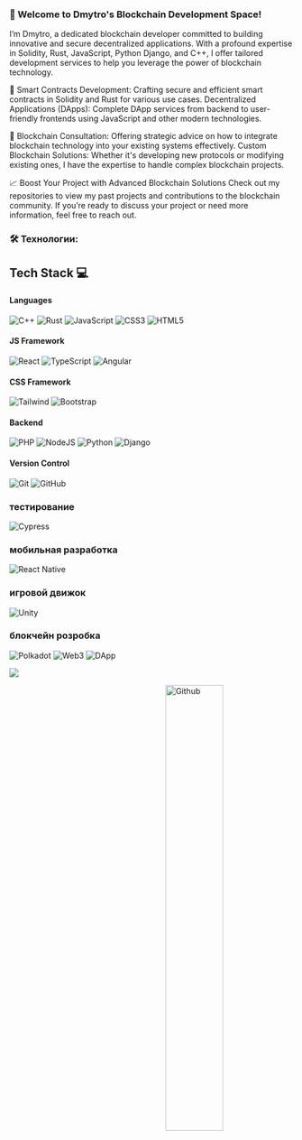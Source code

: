 ### 👋 Welcome to Dmytro's Blockchain Development Space!

I’m Dmytro, a dedicated blockchain developer committed to building innovative and secure decentralized applications. With a profound expertise in Solidity, Rust, JavaScript, Python Django, and C++, I offer tailored development services to help you leverage the power of blockchain technology.

📝 Smart Contracts Development: Crafting secure and efficient smart contracts in Solidity and Rust for various use cases.
Decentralized Applications (DApps): Complete DApp services from backend to user-friendly frontends using JavaScript and other modern technologies.

🤔 Blockchain Consultation: Offering strategic advice on how to integrate blockchain technology into your existing systems effectively.
Custom Blockchain Solutions: Whether it's developing new protocols or modifying existing ones, I have the expertise to handle complex blockchain projects.

📈 Boost Your Project with Advanced Blockchain Solutions
Check out my repositories to view my past projects and contributions to the blockchain community. If you’re ready to discuss your project or need more information, feel free to reach out.

###

<h3 align="left">🛠 Технологии:</h3>

###

## Tech Stack 💻

#### Languages
![C++](https://img.shields.io/badge/-C++-000?style=for-the-badge&logo=c++&logoColor=white)
![Rust](https://img.shields.io/badge/-Rust-000?style=for-the-badge&logo=rust&logoColor=chocolate)
![JavaScript](https://img.shields.io/badge/-JavaScript-000?style=for-the-badge&logo=javascript)
![CSS3](https://img.shields.io/badge/-CSS3-000?style=for-the-badge&logo=css3&logoColor=blue)
![HTML5](https://img.shields.io/badge/-HTML5-000?style=for-the-badge&logo=html5)

#### JS Framework
![React](https://img.shields.io/badge/-ReactJS-000?style=for-the-badge&logo=react)
![TypeScript](https://img.shields.io/badge/-TypeScript-000?style=for-the-badge&logo=typescript)
![Angular](https://img.shields.io/badge/-AngularJS-000?style=for-the-badge&logo=angular&logoColor=red)

#### CSS Framework
![Tailwind](https://img.shields.io/badge/-Tailwind-000?style=for-the-badge&logo=tailwind-css)
![Bootstrap](https://img.shields.io/badge/-Bootstrap-000?style=for-the-badge&logo=bootstrap)

#### Backend
![PHP](https://img.shields.io/badge/-PHP-000?style=for-the-badge&logo=php)
![NodeJS](https://img.shields.io/badge/-NodeJS-000?style=for-the-badge&logo=node.js&logoColor=pink)
![Python](https://img.shields.io/badge/-Python-000?style=for-the-badge&logo=python)
![Django](https://img.shields.io/badge/-Django-000?style=for-the-badge&logo=django&logoColor=teal)

#### Version Control
![Git](https://img.shields.io/badge/-Git-000?style=for-the-badge&logo=git)
![GitHub](https://img.shields.io/badge/-GitHub-000?style=for-the-badge&logo=github)

### тестирование
![Cypress](https://img.shields.io/badge/-Cypress-000?style=for-the-badge&logo=Cypress&logoColor=aqua)

### мобильная разработка
![React Native](https://img.shields.io/badge/-React%20Native-000?style=for-the-badge&logo=react)

### игровой движок
![Unity](https://img.shields.io/badge/-Unity-000?style=for-the-badge&logo=unity)

### блокчейн розробка
![Polkadot](https://img.shields.io/badge/-polkadot-000?style=for-the-badge&logo=polkadot&logoColor=crimson)
![Web3](https://img.shields.io/badge/-Web3-000?style=for-the-badge&logo=web3)
![DApp](https://img.shields.io/badge/-dapp-000?style=for-the-badge&logo=dapp)

[![](https://visitcount.itsvg.in/api?id=VishwaGauravIn&pretty=true)](https://visitcount.itsvg.in)

<img width="45%" align="right" alt="Github" src="https://raw.githubusercontent.com/onimur/.github/master/.resources/git-header.svg" />

